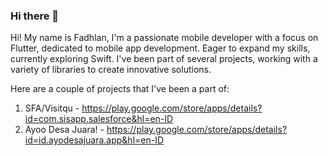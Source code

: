 ### Hi there 👋

Hi! My name is Fadhlan, I'm a passionate mobile developer with a focus on Flutter, dedicated to mobile app development. Eager to expand my skills, currently exploring Swift. I've been part of several projects, working with a variety of libraries to create innovative solutions.

Here are a couple of projects that I've been a part of:

1. SFA/Visitqu - https://play.google.com/store/apps/details?id=com.sisapp.salesforce&hl=en-ID
2. Ayoo Desa Juara! - https://play.google.com/store/apps/details?id=id.ayodesajuara.app&hl=en-ID
<!--
**fadhlansyaf/fadhlansyaf** is a ✨ _special_ ✨ repository because its `README.md` (this file) appears on your GitHub profile.

Here are some ideas to get you started:

- 🔭 I’m currently working on ...
- 🌱 I’m currently learning ...
- 👯 I’m looking to collaborate on ...
- 🤔 I’m looking for help with ...
- 💬 Ask me about ...
- 📫 How to reach me: ...
- 😄 Pronouns: ...
- ⚡ Fun fact: ...
-->
